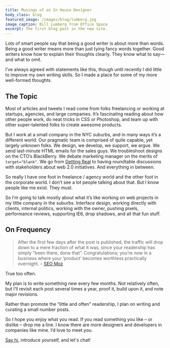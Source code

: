 ```yaml
---
title: Musings of an In House Designer
body_class: blog
featured_image: /images/blog/lumberg.jpg
image_caption: Bill Lumberg from Office Space
excerpt: The first blog post in the new site.
---
```


Lots of smart people say that being a good writer is about more than words. Being a good writer means more than just tying fancy words together. Good writers know how to explain their thoughts clearly. They know what to say&mdash;and what to omit.

I’ve always agreed with statements like this, though until recently I did little to improve my own writing skills. So I made a place for some of my more well-formed thoughts.

## The Topic
Most of articles and tweets I read come from folks freelancing or working at startups, agencies, and large companies. It’s fascinating reading about how other people work, do neat tricks in CSS or Photoshop, and team up with other super-talented folks to create awesome products.

But I work at a small company in the NYC suburbs, and in many ways it’s a different world. Our pragmatic team is comprised of quite capable, yet largely unknown folks. We design, we develop, we support, we argue. We send last-minute HTML emails for the sales guys. We troubleshoot designs on the CTO’s BlackBerry. We debate marketing manager on the merits of `target="blank"`. We go from [Getting Real](http://gettingreal.37signals.com/) to having roundtable discussions with stakeholders about web 2.0 initiatives. And everything in between.

So really I have one foot in freelance / agency world and the other foot in the corporate world. I don’t see a lot people talking about that. But I know people like me exist. They must.

So I’m going to talk mostly about what it’s like working on web projects in my little company in the suburbs. Interface design, working directly with clients, internal politics, working with the owner, pushing pixels, performance reviews, supporting IE6, drop shadows, and all that fun stuff.

## On Frequency
> After the first few days after the post is published, the traffic will drop down to a mere fraction of what it was, since your readership has simply “been there, done that”. Congratulations; you’re now in a business where your &#8216;product’ becomes worthless practically overnight. &ndash; <a href="http://www.seomoz.org/blog/the-definitive-guide-to-awesome-web-content">SEO Moz</a>

True too often.

My plan is to write something new every few months. Not relatively often, but I’ll revisit each post several times a year, proof it, build upon it, and note major revisions.

Rather than promote the “little and often” readership, I plan on writing and curating a small number posts.

So I hope you enjoy what you read. If you read something you like &ndash; or dislike &ndash; drop me a line. I know there are more designers and developers in companies like mine. I’d love to meet you.

[Say hi](http://www.twitter.com/tedgoas), introduce yourself, and let's chat!
